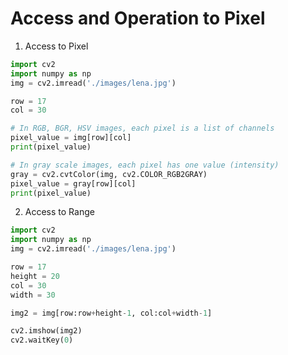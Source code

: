 # Access and Operation to Pixel


1. Access to Pixel
```python
import cv2
import numpy as np
img = cv2.imread('./images/lena.jpg')

row = 17
col = 30

# In RGB, BGR, HSV images, each pixel is a list of channels
pixel_value = img[row][col]
print(pixel_value)

# In gray scale images, each pixel has one value (intensity)
gray = cv2.cvtColor(img, cv2.COLOR_RGB2GRAY)
pixel_value = gray[row][col]
print(pixel_value)

```


2. Access to Range
```python
import cv2
import numpy as np
img = cv2.imread('./images/lena.jpg')

row = 17 
height = 20
col = 30
width = 30

img2 = img[row:row+height-1, col:col+width-1]

cv2.imshow(img2)
cv2.waitKey(0)
```